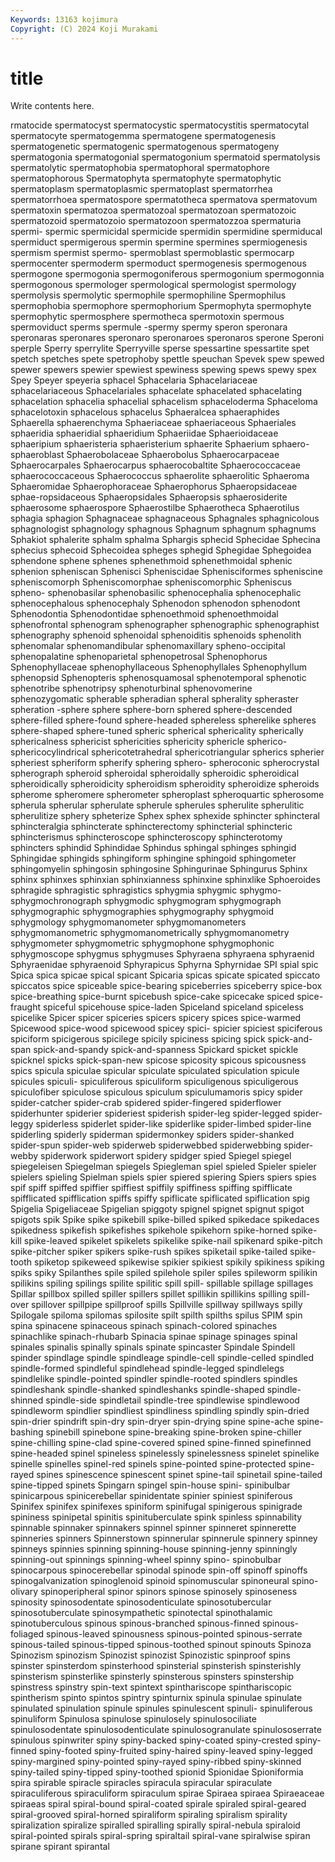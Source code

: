 ```yaml
---
Keywords: 13163 kojimura
Copyright: (C) 2024 Koji Murakami
---
```


# title

Write contents here.



rmatocide spermatocyst spermatocystic spermatocystitis spermatocytal spermatocyte
spermatogemma spermatogene spermatogenesis spermatogenetic spermatogenic spermatogenous spermatogeny spermatogonia spermatogonial spermatogonium
spermatoid spermatolysis spermatolytic spermatophobia spermatophoral spermatophore spermatophorous Spermatophyta spermatophyte spermatophytic
spermatoplasm spermatoplasmic spermatoplast spermatorrhea spermatorrhoea spermatospore spermatotheca spermatova spermatovum spermatoxin
spermatozoa spermatozoal spermatozoan spermatozoic spermatozoid spermatozoio spermatozoon spermatozzoa spermaturia spermi-
spermic spermicidal spermicide spermidin spermidine spermiducal spermiduct spermigerous spermin spermine
spermines spermiogenesis spermism spermist spermo- spermoblast spermoblastic spermocarp spermocenter spermoderm
spermoduct spermogenesis spermogenous spermogone spermogonia spermogoniferous spermogonium spermogonnia spermogonous spermologer
spermological spermologist spermology spermolysis spermolytic spermophile spermophiline Spermophilus spermophobia spermophore
spermophorium Spermophyta spermophyte spermophytic spermosphere spermotheca spermotoxin spermous spermoviduct sperms
spermule -spermy spermy speron speronara speronaras speronares speronaro speronaroes speronaros
sperone Speroni sperple Sperry sperrylite Sperryville sperse spessartine spessartite spet
spetch spetches spete spetrophoby spettle speuchan Spevek spew spewed spewer
spewers spewier spewiest spewiness spewing spews spewy spex Spey Speyer
speyeria sphacel Sphacelaria Sphacelariaceae sphacelariaceous Sphacelariales sphacelate sphacelated sphacelating sphacelation
sphacelia sphacelial sphacelism sphaceloderma Sphaceloma sphacelotoxin sphacelous sphacelus Sphaeralcea sphaeraphides
Sphaerella sphaerenchyma Sphaeriaceae sphaeriaceous Sphaeriales sphaeridia sphaeridial sphaeridium Sphaeriidae Sphaerioidaceae
sphaeripium sphaeristeria sphaeristerium sphaerite Sphaerium sphaero- sphaeroblast Sphaerobolaceae Sphaerobolus Sphaerocarpaceae
Sphaerocarpales Sphaerocarpus sphaerocobaltite Sphaerococcaceae sphaerococcaceous Sphaerococcus sphaerolite sphaerolitic Sphaeroma Sphaeromidae
Sphaerophoraceae Sphaerophorus Sphaeropsidaceae sphae-ropsidaceous Sphaeropsidales Sphaeropsis sphaerosiderite sphaerosome sphaerospore Sphaerostilbe
Sphaerotheca Sphaerotilus sphagia sphagion Sphagnaceae sphagnaceous Sphagnales sphagnicolous sphagnologist sphagnology
sphagnous Sphagnum sphagnum sphagnums Sphakiot sphalerite sphalm sphalma Sphargis sphecid
Sphecidae Sphecina sphecius sphecoid Sphecoidea spheges sphegid Sphegidae Sphegoidea sphendone
sphene sphenes sphenethmoid sphenethmoidal sphenic sphenion spheniscan Sphenisci Spheniscidae Sphenisciformes
spheniscine spheniscomorph Spheniscomorphae spheniscomorphic Spheniscus spheno- sphenobasilar sphenobasilic sphenocephalia sphenocephalic
sphenocephalous sphenocephaly Sphenodon sphenodon sphenodont Sphenodontia Sphenodontidae sphenoethmoid sphenoethmoidal sphenofrontal
sphenogram sphenographer sphenographic sphenographist sphenography sphenoid sphenoidal sphenoiditis sphenoids sphenolith
sphenomalar sphenomandibular sphenomaxillary spheno-occipital sphenopalatine sphenoparietal sphenopetrosal Sphenophorus Sphenophyllaceae sphenophyllaceous
Sphenophyllales Sphenophyllum sphenopsid Sphenopteris sphenosquamosal sphenotemporal sphenotic sphenotribe sphenotripsy sphenoturbinal
sphenovomerine sphenozygomatic spherable spheradian spheral spherality spheraster spheration -sphere sphere
sphere-born sphered sphere-descended sphere-filled sphere-found sphere-headed sphereless spherelike spheres sphere-shaped
sphere-tuned spheric spherical sphericality spherically sphericalness sphericist sphericities sphericity sphericle
spherico- sphericocylindrical sphericotetrahedral sphericotriangular spherics spherier spheriest spheriform spherify sphering
sphero- spheroconic spherocrystal spherograph spheroid spheroidal spheroidally spheroidic spheroidical spheroidically
spheroidicity spheroidism spheroidity spheroidize spheroids spherome spheromere spherometer spheroplast spheroquartic
spherosome spherula spherular spherulate spherule spherules spherulite spherulitic spherulitize sphery
spheterize Sphex sphex sphexide sphincter sphincteral sphincteralgia sphincterate sphincterectomy sphincterial
sphincteric sphincterismus sphincteroscope sphincteroscopy sphincterotomy sphincters sphindid Sphindidae Sphindus sphingal
sphinges sphingid Sphingidae sphingids sphingiform sphingine sphingoid sphingometer sphingomyelin sphingosin
sphingosine Sphingurinae Sphingurus Sphinx sphinx sphinxes sphinxian sphinxianness sphinxine sphinxlike
Sphoeroides sphragide sphragistic sphragistics sphygmia sphygmic sphygmo- sphygmochronograph sphygmodic sphygmogram
sphygmograph sphygmographic sphygmographies sphygmography sphygmoid sphygmology sphygmomanometer sphygmomanometers sphygmomanometric sphygmomanometrically
sphygmomanometry sphygmometer sphygmometric sphygmophone sphygmophonic sphygmoscope sphygmus sphygmuses Sphyraena sphyraena
sphyraenid Sphyraenidae sphyraenoid Sphyrapicus Sphyrna Sphyrnidae SPI spial spic Spica
spica spicae spical spicant Spicaria spicas spicate spicated spiccato spiccatos
spice spiceable spice-bearing spiceberries spiceberry spice-box spice-breathing spice-burnt spicebush spice-cake
spicecake spiced spice-fraught spiceful spicehouse spice-laden Spiceland spiceland spiceless spicelike
Spicer spicer spiceries spicers spicery spices spice-warmed Spicewood spice-wood spicewood
spicey spici- spicier spiciest spiciferous spiciform spicigerous spicilege spicily spiciness
spicing spick spick-and-span spick-and-spandy spick-and-spanness Spickard spicket spickle spicknel spicks
spick-span-new spicose spicosity spicous spicousness spics spicula spiculae spicular spiculate
spiculated spiculation spicule spicules spiculi- spiculiferous spiculiform spiculigenous spiculigerous spiculofiber
spiculose spiculous spiculum spiculumamoris spicy spider spider-catcher spider-crab spidered spider-fingered
spiderflower spiderhunter spiderier spideriest spiderish spider-leg spider-legged spider-leggy spiderless spiderlet
spider-like spiderlike spider-limbed spider-line spiderling spiderly spiderman spidermonkey spiders spider-shanked
spider-spun spider-web spiderweb spiderwebbed spiderwebbing spider-webby spiderwork spiderwort spidery spidger
spied Spiegel spiegel spiegeleisen Spiegelman spiegels Spiegleman spiel spieled Spieler
spieler spielers spieling Spielman spiels spier spiered spiering Spiers spiers
spies spif spiff spiffed spiffier spiffiest spiffily spiffiness spiffing spifflicate
spifflicated spifflication spiffs spiffy spiflicate spiflicated spiflication spig Spigelia Spigeliaceae
Spigelian spiggoty spignel spignet spignut spigot spigots spik Spike spike
spikebill spike-billed spiked spikedace spikedaces spikedness spikefish spikefishes spikehole spikehorn
spike-horned spike-kill spike-leaved spikelet spikelets spikelike spike-nail spikenard spike-pitch spike-pitcher
spiker spikers spike-rush spikes spiketail spike-tailed spike-tooth spiketop spikeweed spikewise
spikier spikiest spikily spikiness spiking spiks spiky Spilanthes spile spiled
spilehole spiler spiles spileworm spilikin spilikins spiling spilings spilite spilitic
spill spill- spillable spillage spillages Spillar spillbox spilled spiller spillers
spillet spillikin spillikins spilling spill-over spillover spillpipe spillproof spills Spillville
spillway spillways spilly Spilogale spiloma spilomas spilosite spilt spilth spilths
spilus SPIM spin spina spinacene spinaceous spinach spinach-colored spinaches spinachlike
spinach-rhubarb Spinacia spinae spinage spinages spinal spinales spinalis spinally spinals
spinate spincaster Spindale Spindell spinder spindlage spindle spindleage spindle-cell spindle-celled
spindled spindle-formed spindleful spindlehead spindle-legged spindlelegs spindlelike spindle-pointed spindler spindle-rooted
spindlers spindles spindleshank spindle-shanked spindleshanks spindle-shaped spindle-shinned spindle-side spindletail spindle-tree
spindlewise spindlewood spindleworm spindlier spindliest spindliness spindling spindly spin-dried spin-drier
spindrift spin-dry spin-dryer spin-drying spine spine-ache spine-bashing spinebill spinebone spine-breaking
spine-broken spine-chiller spine-chilling spine-clad spine-covered spined spine-finned spinefinned spine-headed spinel
spineless spinelessly spinelessness spinelet spinelike spinelle spinelles spinel-red spinels spine-pointed
spine-protected spine-rayed spines spinescence spinescent spinet spine-tail spinetail spine-tailed spine-tipped
spinets Spingarn spingel spin-house spini- spinibulbar spinicarpous spinicerebellar spinidentate spinier
spiniest spiniferous Spinifex spinifex spinifexes spiniform spinifugal spinigerous spinigrade spininess
spinipetal spinitis spinituberculate spink spinless spinnability spinnable spinnaker spinnakers spinnel
spinner spinneret spinnerette spinneries spinners Spinnerstown spinnerular spinnerule spinnery spinney
spinneys spinnies spinning spinning-house spinning-jenny spinningly spinning-out spinnings spinning-wheel spinny
spino- spinobulbar spinocarpous spinocerebellar spinodal spinode spin-off spinoff spinoffs spinogalvanization
spinoglenoid spinoid spinomuscular spinoneural spino-olivary spinoperipheral spinor spinors spinose spinosely
spinoseness spinosity spinosodentate spinosodenticulate spinosotubercular spinosotuberculate spinosympathetic spinotectal spinothalamic spinotuberculous
spinous spinous-branched spinous-finned spinous-foliaged spinous-leaved spinousness spinous-pointed spinous-serrate spinous-tailed spinous-tipped
spinous-toothed spinout spinouts Spinoza Spinozism spinozism Spinozist spinozist Spinozistic spinproof
spins spinster spinsterdom spinsterhood spinsterial spinsterish spinsterishly spinsterism spinsterlike spinsterly
spinsterous spinsters spinstership spinstress spinstry spin-text spintext spinthariscope spinthariscopic spintherism
spinto spintos spintry spinturnix spinula spinulae spinulate spinulated spinulation spinule
spinules spinulescent spinuli- spinuliferous spinuliform Spinulosa spinulose spinulosely spinulosociliate spinulosodentate
spinulosodenticulate spinulosogranulate spinulososerrate spinulous spinwriter spiny spiny-backed spiny-coated spiny-crested spiny-finned
spiny-footed spiny-fruited spiny-haired spiny-leaved spiny-legged spiny-margined spiny-pointed spiny-rayed spiny-ribbed spiny-skinned
spiny-tailed spiny-tipped spiny-toothed spionid Spionidae Spioniformia spira spirable spiracle spiracles
spiracula spiracular spiraculate spiraculiferous spiraculiform spiraculum spirae Spiraea spiraea Spiraeaceae
spiraeas spiral spiral-bound spiral-coated spirale spiraled spiral-geared spiral-grooved spiral-horned spiraliform
spiraling spiralism spirality spiralization spiralize spiralled spiralling spirally spiral-nebula spiraloid
spiral-pointed spirals spiral-spring spiraltail spiral-vane spiralwise spiran spirane spirant spirantal
